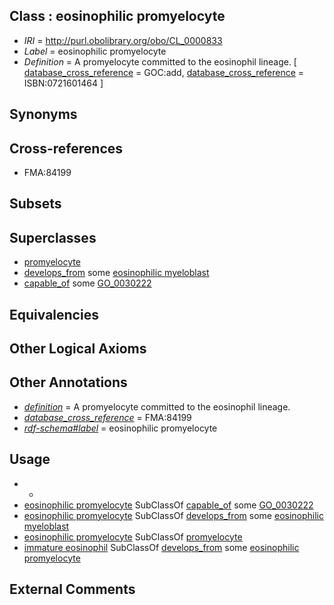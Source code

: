 
## Class : eosinophilic promyelocyte

 * *IRI* = http://purl.obolibrary.org/obo/CL_0000833
 * *Label* = eosinophilic promyelocyte
 * *Definition* = A promyelocyte committed to the eosinophil lineage. [ [database_cross_reference](../../ef/oboInOwl#hasDbXref.md) = GOC:add, [database_cross_reference](../../ef/oboInOwl#hasDbXref.md) = ISBN:0721601464 ]

## Synonyms


## Cross-references

 * FMA:84199

## Subsets


## Superclasses

 * [promyelocyte](../../CL/36/CL_0000836.md)
 * [develops_from](../../RO/02/RO_0002202.md) some [eosinophilic myeloblast](../../CL/32/CL_0000832.md)
 * [capable_of](../../RO/15/RO_0002215.md) some [GO_0030222](../../GO/22/GO_0030222.md)

## Equivalencies


## Other Logical Axioms


## Other Annotations

 * *[definition](../../IAO/15/IAO_0000115.md)* = A promyelocyte committed to the eosinophil lineage.
 * *[database_cross_reference](../../ef/oboInOwl#hasDbXref.md)* = FMA:84199
 * *[rdf-schema#label](../../el/rdf-schema#label.md)* = eosinophilic promyelocyte

## Usage

 * -
 * [eosinophilic promyelocyte](../../CL/33/CL_0000833.md) SubClassOf [capable_of](../../RO/15/RO_0002215.md) some [GO_0030222](../../GO/22/GO_0030222.md)
 * [eosinophilic promyelocyte](../../CL/33/CL_0000833.md) SubClassOf [develops_from](../../RO/02/RO_0002202.md) some [eosinophilic myeloblast](../../CL/32/CL_0000832.md)
 * [eosinophilic promyelocyte](../../CL/33/CL_0000833.md) SubClassOf [promyelocyte](../../CL/36/CL_0000836.md)
 * [immature eosinophil](../../CL/72/CL_0000772.md) SubClassOf [develops_from](../../RO/02/RO_0002202.md) some [eosinophilic promyelocyte](../../CL/33/CL_0000833.md)

## External Comments

